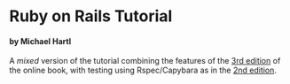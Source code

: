 
# Ruby on Rails Tutorial

#### by Michael Hartl

A *mixed* version of the tutorial combining the features of the [3rd edition](https://www.railstutorial.org/book/) of the online book, with testing using Rspec/Capybara as in the [2nd edition](http://rails-4-0.railstutorial.org/book/sign_up).
